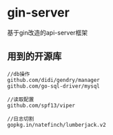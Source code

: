 # gin-server
基于gin改造的api-server框架

## 用到的开源库
```
//db操作
github.com/didi/gendry/manager
github.com/go-sql-driver/mysql

//读取配置
github.com/spf13/viper

//日志切割
gopkg.in/natefinch/lumberjack.v2
```
